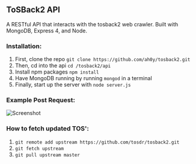 ## ToSBack2 API


A RESTful API that interacts with the tosback2 web crawler. Built with MongoDB, Express 4, and Node.



### Installation:
1. First, clone the repo `git clone https://github.com/ah0y/tosback2.git`
2. Then, cd into the api `cd /tosback2/api`
3. Install npm packages `npm install`
4. Have MongoDB running by running `mongod` in a terminal
5. Finally, start up the server with `node server.js`


### Example Post Request:

![Screenshot](https://imgur.com/UukEMFx.png)



### How to fetch updated TOS':
1. `git remote add upstream https://github.com/tosdr/tosback2.git`
2. `git fetch upstream`
3. `git pull upstream master`





